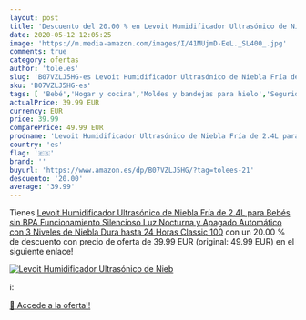 ```yaml
---
layout: post
title: 'Descuento del 20.00 % en Levoit Humidificador Ultrasónico de Nieb'
date: 2020-05-12 12:05:25
image: 'https://m.media-amazon.com/images/I/41MUjmD-EeL._SL400_.jpg'
comments: true
category: ofertas
author: 'tole.es'
slug: 'B07VZLJ5HG-es Levoit Humidificador Ultrasónico de Niebla Fría de 2.4L...'
sku: 'B07VZLJ5HG-es'
tags: [ 'Bebé','Hogar y cocina','Moldes y bandejas para hielo','Seguridad','Utensilios de bar','Utensilios de cocina','Vigilabebés','bebés', ]
actualPrice: 39.99 EUR
currency: EUR
price: 39.99
comparePrice: 49.99 EUR
prodname: 'Levoit Humidificador Ultrasónico de Niebla Fría de 2.4L para Bebés  sin BPA   Funcionamiento Silencioso  Luz Nocturna y Apagado Automático  con 3 Niveles de Niebla  Dura hasta 24 Horas  Classic 100'
country: 'es'
flag: '🇪🇸'
brand: ''
buyurl: 'https://www.amazon.es/dp/B07VZLJ5HG/?tag=tolees-21'
descuento: '20.00'
average: '39.99'
---
```


Tienes [Levoit Humidificador Ultrasónico de Niebla Fría de 2.4L para Bebés  sin BPA   Funcionamiento Silencioso  Luz Nocturna y Apagado Automático  con 3 Niveles de Niebla  Dura hasta 24 Horas  Classic 100](https://www.amazon.es/dp/B07VZLJ5HG/?tag=tolees-21) con un 20.00 % de descuento con precio de oferta de 39.99 EUR (original: 49.99 EUR) en el siguiente enlace!

[![Levoit Humidificador Ultrasónico de Nieb](https://m.media-amazon.com/images/I/41MUjmD-EeL._SL400_.jpg)](https://www.amazon.es/dp/B07VZLJ5HG/?tag=tolees-21)

ℹ️:


[🛒 Accede a la oferta!!](https://www.amazon.es/dp/B07VZLJ5HG/?tag=tolees-21)
